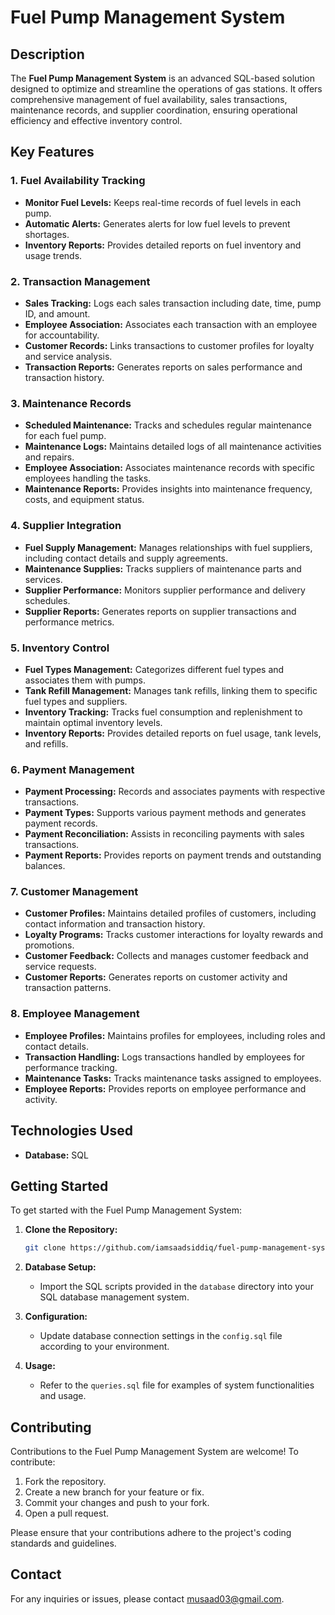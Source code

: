# Fuel Pump Management System

## Description

The **Fuel Pump Management System** is an advanced SQL-based solution designed to optimize and streamline the operations of gas stations. It offers comprehensive management of fuel availability, sales transactions, maintenance records, and supplier coordination, ensuring operational efficiency and effective inventory control.

## Key Features

### 1. **Fuel Availability Tracking**
- **Monitor Fuel Levels:** Keeps real-time records of fuel levels in each pump.
- **Automatic Alerts:** Generates alerts for low fuel levels to prevent shortages.
- **Inventory Reports:** Provides detailed reports on fuel inventory and usage trends.

### 2. **Transaction Management**
- **Sales Tracking:** Logs each sales transaction including date, time, pump ID, and amount.
- **Employee Association:** Associates each transaction with an employee for accountability.
- **Customer Records:** Links transactions to customer profiles for loyalty and service analysis.
- **Transaction Reports:** Generates reports on sales performance and transaction history.

### 3. **Maintenance Records**
- **Scheduled Maintenance:** Tracks and schedules regular maintenance for each fuel pump.
- **Maintenance Logs:** Maintains detailed logs of all maintenance activities and repairs.
- **Employee Association:** Associates maintenance records with specific employees handling the tasks.
- **Maintenance Reports:** Provides insights into maintenance frequency, costs, and equipment status.

### 4. **Supplier Integration**
- **Fuel Supply Management:** Manages relationships with fuel suppliers, including contact details and supply agreements.
- **Maintenance Supplies:** Tracks suppliers of maintenance parts and services.
- **Supplier Performance:** Monitors supplier performance and delivery schedules.
- **Supplier Reports:** Generates reports on supplier transactions and performance metrics.

### 5. **Inventory Control**
- **Fuel Types Management:** Categorizes different fuel types and associates them with pumps.
- **Tank Refill Management:** Manages tank refills, linking them to specific fuel types and suppliers.
- **Inventory Tracking:** Tracks fuel consumption and replenishment to maintain optimal inventory levels.
- **Inventory Reports:** Provides detailed reports on fuel usage, tank levels, and refills.

### 6. **Payment Management**
- **Payment Processing:** Records and associates payments with respective transactions.
- **Payment Types:** Supports various payment methods and generates payment records.
- **Payment Reconciliation:** Assists in reconciling payments with sales transactions.
- **Payment Reports:** Provides reports on payment trends and outstanding balances.

### 7. **Customer Management**
- **Customer Profiles:** Maintains detailed profiles of customers, including contact information and transaction history.
- **Loyalty Programs:** Tracks customer interactions for loyalty rewards and promotions.
- **Customer Feedback:** Collects and manages customer feedback and service requests.
- **Customer Reports:** Generates reports on customer activity and transaction patterns.

### 8. **Employee Management**
- **Employee Profiles:** Maintains profiles for employees, including roles and contact details.
- **Transaction Handling:** Logs transactions handled by employees for performance tracking.
- **Maintenance Tasks:** Tracks maintenance tasks assigned to employees.
- **Employee Reports:** Provides reports on employee performance and activity.

## Technologies Used

- **Database:** SQL

## Getting Started

To get started with the Fuel Pump Management System:

1. **Clone the Repository:**

   ```bash
   git clone https://github.com/iamsaadsiddiq/fuel-pump-management-system.git
   ```

2. **Database Setup:**

   - Import the SQL scripts provided in the `database` directory into your SQL database management system.

3. **Configuration:**

   - Update database connection settings in the `config.sql` file according to your environment.

4. **Usage:**

   - Refer to the `queries.sql` file for examples of system functionalities and usage.

## Contributing

Contributions to the Fuel Pump Management System are welcome! To contribute:

1. Fork the repository.
2. Create a new branch for your feature or fix.
3. Commit your changes and push to your fork.
4. Open a pull request.

Please ensure that your contributions adhere to the project's coding standards and guidelines.

## Contact

For any inquiries or issues, please contact [musaad03@gmail.com](mailto:musaad03@gmail.com).
